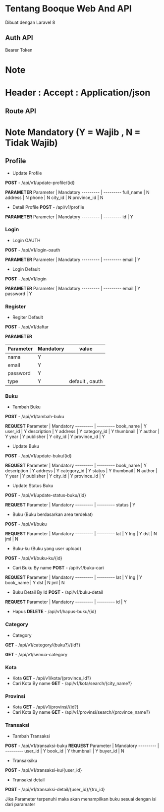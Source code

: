 # Tentang Booque Web And API
Dibuat dengan Laravel 8 

## Auth API
Bearer Token
# Note
# Header : Accept : Application/json

## Route API

# Note Mandatory (Y = Wajib , N = Tidak Wajib)

## Profile
- Update Profile 

**POST** - /api/v1/update-profile/{id}

**PARAMETER**
Parameter | Mandatory
--------- | ---------
full_name | N
address | N
phone | N
city_id | N
province_id | N

- Detail Profile
**POST** - /api/v1/profile

**PARAMETER**
Parameter | Mandatory
--------- | ---------
id | Y

### Login
- Login OAUTH

**POST** - /api/v1/login-oauth

**PARAMETER**
Parameter | Mandatory
--------- | ---------
email | Y

- Login Default

**POST** - /api/v1/login

**PARAMETER**
Parameter | Mandatory
--------- | ---------
email | Y
password | Y

### Register
- Regiter Default

**POST** - /api/v1/daftar

**PARAMETER**

Parameter | Mandatory | value
--------- | --------- | -----
nama | Y |
email | Y |
password | Y |
type | Y | default , oauth

<!-- - Register OAUTH

**POST** - /api/daftar

**PARAMETER**
Parameter | Mandatory
--------- | ---------
nama | Y
email | Y -->

### Buku

- Tambah Buku

**POST** - /api/v1/tambah-buku

**REQUEST**
Parameter | Mandatory
--------- | ---------
book_name | Y
user_id		  | Y
description | Y
address		| Y
category_id | Y
thumbnail 	| Y
author 		| Y
year 		| Y
publisher 	| Y
city_id 	| Y
province_id | Y

- Update Buku

**POST** - /api/v1/update-buku/{id}

**REQUEST**
Parameter | Mandatory
--------- | ---------
book_name | Y
description | Y
address		| Y
category_id | Y
status | Y
thumbnail 	| N
author 		| Y
year 		| Y
publisher 	| Y
city_id 	| Y
province_id | Y

- Update Status Buku

**POST** - /api/v1/update-status-buku/{id}

**REQUEST**
Parameter | Mandatory
--------- | ---------
status | Y

- Buku (Buku berdasarkan area terdekat)

**POST** - /api/v1/buku

**REQUEST**
Parameter | Mandatory
--------- | ---------
lat | Y
lng | Y
dst | N
jml | N

- Buku-ku (Buku yang user upload)

**POST** - /api/v1/buku-ku/{id}

- Cari Buku By name
**POST** - /api/v1/buku-cari

**REQUEST**
Parameter | Mandatory
--------- | ---------
lat | Y
lng | Y
book_name | Y
dst | N
jml | N

- Buku Detail By Id
**POST** - /api/v1/buku-detail

**REQUEST**
Parameter | Mandatory
--------- | ---------
id | Y

- Hapus
**DELETE** - /api/v1/hapus-buku/{id}

### Category
- Category 

**GET** - /api/v1/category/{buku?}/{id?}

**GET** - /api/v1/semua-category

### Kota
- Kota
**GET** - /api/v1/kota/{province_id?}
- Cari Kota By name
**GET** - /api/v1/kota/search/{city_name?}

### Provinsi
- Kota
**GET** - /api/v1/provinsi/{id?}
- Cari Kota By name
**GET** - /api/v1/provinsi/search/{province_name?}

### Transaksi

- Tambah Transaksi

**POST** - /api/v1/transaksi-buku
**REQUEST**
Parameter | Mandatory
--------- | ---------
user_id | Y
book_id | Y
thumbnail | Y
buyer_id | N

- Transaksiku

**POST** - /api/v1/transaksi-ku/{user_id}

- Transaksi detail

**POST** - /api/v1/transaksi-detail/{user_id}/{trx_id}






Jika Parameter terpenuhi maka akan menampilkan buku sesuai dengan isi dari paramater